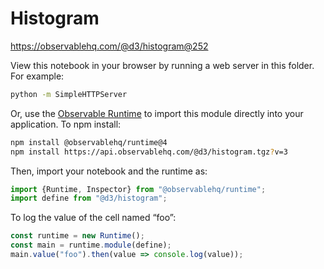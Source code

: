 # Histogram

https://observablehq.com/@d3/histogram@252

View this notebook in your browser by running a web server in this folder. For
example:

~~~sh
python -m SimpleHTTPServer
~~~

Or, use the [Observable Runtime](https://github.com/observablehq/runtime) to
import this module directly into your application. To npm install:

~~~sh
npm install @observablehq/runtime@4
npm install https://api.observablehq.com/@d3/histogram.tgz?v=3
~~~

Then, import your notebook and the runtime as:

~~~js
import {Runtime, Inspector} from "@observablehq/runtime";
import define from "@d3/histogram";
~~~

To log the value of the cell named “foo”:

~~~js
const runtime = new Runtime();
const main = runtime.module(define);
main.value("foo").then(value => console.log(value));
~~~
